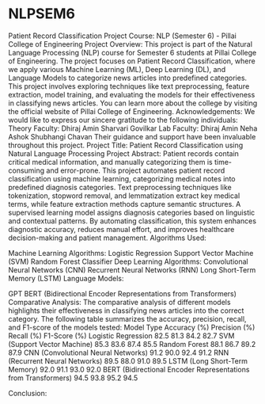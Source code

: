 # NLPSEM6
Patient Record Classification Project
Course: NLP (Semester 6) - Pillai College of Engineering
Project Overview:
This project is part of the Natural Language Processing (NLP) course for Semester 6 students at Pillai College of Engineering. The project focuses on Patient Record Classification, where we apply various Machine Learning (ML), Deep Learning (DL), and Language Models to categorize news articles into predefined categories. This project involves exploring techniques like text preprocessing, feature extraction, model training, and evaluating the models for their effectiveness in classifying news articles.
You can learn more about the college by visiting the official website of Pillai College of Engineering.
Acknowledgements:
We would like to express our sincere gratitude to the following individuals:
Theory Faculty:
Dhiraj Amin
Sharvari Govilkar
Lab Faculty:
Dhiraj Amin
Neha Ashok
Shubhangi Chavan
Their guidance and support have been invaluable throughout this project.
Project Title:
Patient Record Classification using Natural Language Processing
Project Abstract:
Patient records contain critical medical information, and manually categorizing them is time-consuming and error-prone. This project automates patient record classification using machine learning, categorizing medical notes into predefined diagnosis categories. Text preprocessing techniques like tokenization, stopword removal, and lemmatization extract key medical terms, while feature extraction methods capture semantic structures. A supervised learning model assigns diagnosis categories based on linguistic and contextual patterns. By automating classification, this system enhances diagnostic accuracy, reduces manual effort, and improves healthcare decision-making and patient management.
Algorithms Used:

Machine Learning Algorithms:
Logistic Regression
Support Vector Machine (SVM)
Random Forest Classifier
Deep Learning Algorithms:
Convolutional Neural Networks (CNN)
Recurrent Neural Networks (RNN)
Long Short-Term Memory (LSTM)
Language Models:


GPT
BERT (Bidirectional Encoder Representations from Transformers)
Comparative Analysis:
The comparative analysis of different models highlights their effectiveness in classifying news articles into the correct category. The following table summarizes the accuracy, precision, recall, and F1-score of the models tested:
Model Type
Accuracy (%)
Precision (%)
Recall (%)
F1-Score (%)
Logistic Regression
82.5
81.3
84.2
82.7
SVM (Support Vector Machine)
85.3
83.6
87.4
85.5
Random Forest
88.1
86.7
89.2
87.9
CNN (Convolutional Neural Networks)
91.2
90.0
92.4
91.2
RNN (Recurrent Neural Networks)
89.5
88.0
91.0
89.5
LSTM (Long Short-Term Memory)
92.0
91.1
93.0
92.0
BERT (Bidirectional Encoder Representations from Transformers)
94.5
93.8
95.2
94.5

Conclusion:



